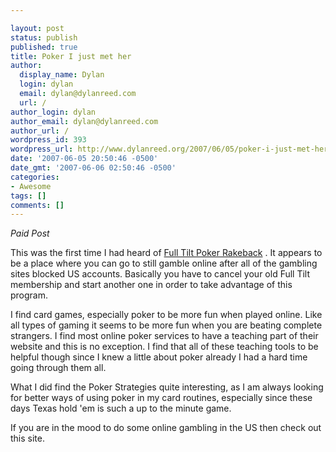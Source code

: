 ```yaml
---

layout: post
status: publish
published: true
title: Poker I just met her
author:
  display_name: Dylan
  login: dylan
  email: dylan@dylanreed.com
  url: /
author_login: dylan
author_email: dylan@dylanreed.com
author_url: /
wordpress_id: 393
wordpress_url: http://www.dylanreed.org/2007/06/05/poker-i-just-met-her/
date: '2007-06-05 20:50:46 -0500'
date_gmt: '2007-06-06 02:50:46 -0500'
categories:
- Awesome
tags: []
comments: []
---
```


_Paid Post_

This was the first time I had heard of [Full Tilt Poker Rakeback][1] . It appears to be a place where you can go to still gamble online after all of the gambling sites blocked US accounts. Basically you have to cancel your old Full Tilt membership and start another one in order to take advantage of this program.

   [1]: http://www.poker-strategy.org/default.aspx?tabid=205

I find card games, especially poker to be more fun when played online. Like all types of gaming it seems to be more fun when you are beating complete strangers. I find most online poker services to have a teaching part of their website and this is no exception. I find that all of these teaching tools to be helpful though since I knew a little about poker already I had a hard time going through them all.

What I did find the Poker Strategies quite interesting, as I am always looking for better ways of using poker in my card routines, especially since these days Texas hold 'em is such a up to the minute game.

If you are in the mood to do some online gambling in the US then check out this site.
